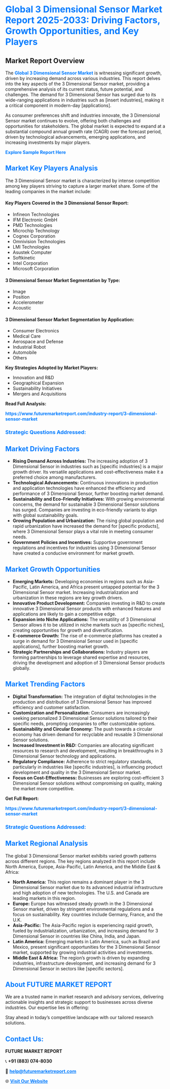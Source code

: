 <h1 style="color: #007BFF;">Global 3 Dimensional Sensor Market Report 2025-2033: Driving Factors, Growth Opportunities, and Key Players</h1>

<section id="overview">
<h2>Market Report Overview</h2>
<p>The <a href="https://www.futuremarketreport.com/industry-report/3-dimensional-sensor-market" style="color: #007BFF; text-decoration: none;"><strong>Global 3 Dimensional Sensor Market</strong></a> is witnessing significant growth, driven by increasing demand across various industries. This report delves into the key aspects of the 3 Dimensional Sensor market, providing a comprehensive analysis of its current status, future potential, and challenges. The demand for 3 Dimensional Sensor has surged due to its wide-ranging applications in industries such as [insert industries], making it a critical component in modern-day [applications].</p>
<p>As consumer preferences shift and industries innovate, the 3 Dimensional Sensor market continues to evolve, offering both challenges and opportunities for stakeholders. The global market is expected to expand at a substantial compound annual growth rate (CAGR) over the forecast period, driven by technological advancements, emerging applications, and increasing investments by major players.</p>
</section>

<section id="overview">
<p><a href="https://www.futuremarketreport.com/request-sample/reportId=75891" style="color: #007BFF; text-decoration: none;"><strong>Explore Sample Report Here</strong></a></p>
</section>

<section id="key-players">
<h2 style="color: #007BFF;">Market Key Players Analysis</h2>
<p>The 3 Dimensional Sensor market is characterized by intense competition among key players striving to capture a larger market share. Some of the leading companies in the market include:</p>
<h4>Key Players Covered in the 3 Dimensional Sensor Report:</h4>
<ul><li>Infineon Technologies</li><li>IFM Electronic GmbH</li><li>PMD Technologies</li><li>Microchip Technology</li><li>Cognex Corporation</li><li>Omnivision Technologies</li><li>LMI Technologies</li><li>Asustek Computer</li><li>Softkinetic</li><li>Intel Corporation</li><li>Microsoft Corporation</li></ul>
<h4>3 Dimensional Sensor Market Segmentation by Type:</h4>
<ul><li>Image</li><li>Position</li><li>Accelerometer</li><li>Acoustic</li></ul>

<h4>3 Dimensional Sensor Market Segmentation by Application:</h4>
<ul><li>Consumer Electronics</li><li>Medical Care</li><li>Aerospace and Defense</li><li>Industrial Robot</li><li>Automobile</li><li>Others</li></ul>
<p><strong>Key Strategies Adopted by Market Players:</strong></p>
<ul>
<li>Innovation and R&D</li>
<li>Geographical Expansion</li>
<li>Sustainability Initiatives</li>
<li>Mergers and Acquisitions</li>
</ul>
</section>

<section>
<p><strong>Read Full Analysis: </strong></p><a href="https://www.futuremarketreport.com/industry-report/3-dimensional-sensor-market" style="color: #007BFF; text-decoration: none;"><strong>https://www.futuremarketreport.com/industry-report/3-dimensional-sensor-market</strong></a>
<h3 style="color: #007BFF;">Strategic Questions Addressed:</h3>
</section>

<section id="driving-factors">
<h2 style="color: #007BFF;">Market Driving Factors</h2>
<ul>
<li><strong>Rising Demand Across Industries:</strong> The increasing adoption of 3 Dimensional Sensor in industries such as [specific industries] is a major growth driver. Its versatile applications and cost-effectiveness make it a preferred choice among manufacturers.</li>
<li><strong>Technological Advancements:</strong> Continuous innovations in production and application technologies have enhanced the efficiency and performance of 3 Dimensional Sensor, further boosting market demand.</li>
<li><strong>Sustainability and Eco-Friendly Initiatives:</strong> With growing environmental concerns, the demand for sustainable 3 Dimensional Sensor solutions has surged. Companies are investing in eco-friendly variants to align with global sustainability goals.</li>
<li><strong>Growing Population and Urbanization:</strong> The rising global population and rapid urbanization have increased the demand for [specific products], where 3 Dimensional Sensor plays a vital role in meeting consumer needs.</li>
<li><strong>Government Policies and Incentives:</strong> Supportive government regulations and incentives for industries using 3 Dimensional Sensor have created a conducive environment for market growth.</li>
</ul>
</section>

<section id="growth-opportunities">
<h2 style="color: #007BFF;">Market Growth Opportunities</h2>
<ul>
<li><strong>Emerging Markets:</strong> Developing economies in regions such as Asia-Pacific, Latin America, and Africa present untapped potential for the 3 Dimensional Sensor market. Increasing industrialization and urbanization in these regions are key growth drivers.</li>
<li><strong>Innovative Product Development:</strong> Companies investing in R&D to create innovative 3 Dimensional Sensor products with enhanced features and applications are likely to gain a competitive edge.</li>
<li><strong>Expansion into Niche Applications:</strong> The versatility of 3 Dimensional Sensor allows it to be utilized in niche markets such as [specific niches], creating opportunities for growth and diversification.</li>
<li><strong>E-commerce Growth:</strong> The rise of e-commerce platforms has created a surge in demand for 3 Dimensional Sensor used in [specific applications], further boosting market growth.</li>
<li><strong>Strategic Partnerships and Collaborations:</strong> Industry players are forming partnerships to leverage shared expertise and resources, driving the development and adoption of 3 Dimensional Sensor products globally.</li>
</ul>
</section>

<section id="trending-factors">
<h2 style="color: #007BFF;">Market Trending Factors</h2>
<ul>
<li><strong>Digital Transformation:</strong> The integration of digital technologies in the production and distribution of 3 Dimensional Sensor has improved efficiency and customer satisfaction.</li>
<li><strong>Customization and Personalization:</strong> Consumers are increasingly seeking personalized 3 Dimensional Sensor solutions tailored to their specific needs, prompting companies to offer customizable options.</li>
<li><strong>Sustainability and Circular Economy:</strong> The push towards a circular economy has driven demand for recyclable and reusable 3 Dimensional Sensor solutions.</li>
<li><strong>Increased Investment in R&D:</strong> Companies are allocating significant resources to research and development, resulting in breakthroughs in 3 Dimensional Sensor technology and applications.</li>
<li><strong>Regulatory Compliance:</strong> Adherence to strict regulatory standards, particularly in industries like [specific industries], is influencing product development and quality in the 3 Dimensional Sensor market.</li>
<li><strong>Focus on Cost-Effectiveness:</strong> Businesses are exploring cost-efficient 3 Dimensional Sensor solutions without compromising on quality, making the market more competitive.</li>
</ul>
</section>

<section>
<p><strong>Get Full Report: </strong></p><a href="https://www.futuremarketreport.com/industry-report/3-dimensional-sensor-market" style="color: #007BFF; text-decoration: none;"><strong>https://www.futuremarketreport.com/industry-report/3-dimensional-sensor-market</strong></a>
<h3 style="color: #007BFF;">Strategic Questions Addressed:</h3>
</section>


<section id="regional-analysis">
<h2 style="color: #007BFF;">Market Regional Analysis</h2>
<p>The global 3 Dimensional Sensor market exhibits varied growth patterns across different regions. The key regions analyzed in this report include North America, Europe, Asia-Pacific, Latin America, and the Middle East & Africa:</p>
<ul>
<li><strong>North America:</strong> This region remains a dominant player in the 3 Dimensional Sensor market due to its advanced industrial infrastructure and high adoption of new technologies. The U.S. and Canada are leading markets in this region.</li>
<li><strong>Europe:</strong> Europe has witnessed steady growth in the 3 Dimensional Sensor market, driven by stringent environmental regulations and a focus on sustainability. Key countries include Germany, France, and the U.K.</li>
<li><strong>Asia-Pacific:</strong> The Asia-Pacific region is experiencing rapid growth, fueled by industrialization, urbanization, and increasing demand for 3 Dimensional Sensor in countries like China, India, and Japan.</li>
<li><strong>Latin America:</strong> Emerging markets in Latin America, such as Brazil and Mexico, present significant opportunities for the 3 Dimensional Sensor market, supported by growing industrial activities and investments.</li>
<li><strong>Middle East & Africa:</strong> The region’s growth is driven by expanding industries, infrastructure development, and increasing demand for 3 Dimensional Sensor in sectors like [specific sectors].</li>
</ul>
</section>

<footer>
<h2 style="color: #007BFF;">About FUTURE MARKET REPORT</h2>
<p>We are a trusted name in market research and advisory services, delivering actionable insights and strategic support to businesses across diverse industries. Our expertise lies in offering:</p>

<p>Stay ahead in today’s competitive landscape with our tailored research solutions.</p>

<h2 style="color: #007BFF;">Contact Us:</h2>
<p><strong>FUTURE MARKET REPORT</strong></p>
<p>📞 <strong>+91 (883) 074-8030</strong></p>
<p>📧 <strong><a href="mailto:help@futuremarketreport.com" style="color: #007BFF;">help@futuremarketreport.com</a></strong></p>
<p>🌐 <strong><a href="https://www.futuremarketreport.com/" style="color: #007BFF;">Visit Our Website</a></strong></p>
</footer>